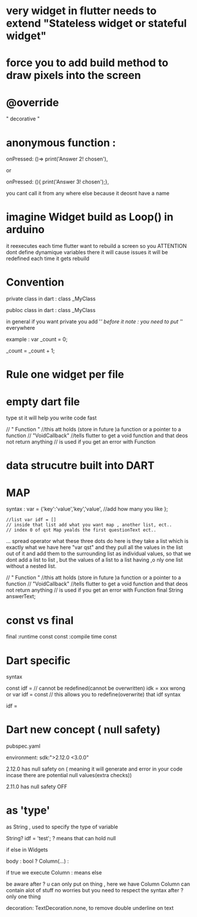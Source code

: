 # very widget in flutter needs to extend "Stateless widget or stateful widget"

# force you to add build method to draw pixels into the screen  

# @override 
" decorative "

# anonymous function :
onPressed: ()=> print('Answer 2! chosen'),

or

onPressed: (){ print('Answer 3! chosen');},

you cant call it from any where else because it deosnt have a name



# imagine Widget build as Loop() in arduino
it reexecutes each time flutter want to rebuild a screen
so you ATTENTION dont define dynamique variables there it will cause issues 
it will be redefined each time it gets rebuild


# Convention 

private class in dart :
class _MyClass

publoc class in dart :
class _MyClass


in general if you want private you add '_' before it
note : you need to put '_' everywhere

example :
var _count = 0;

_count = _count + 1;

# Rule one widget per file

# empty dart file 

type st it will help you write code fast


  // " Function "
  //this att holds (store in future )a function or a pointer to a function
  // "VoidCallback"
  //tells flutter to get a  void function and that deos not return anything 
  // is used if you get an error with Function

# data strucutre built into DART

# MAP

syntax :
var = {'key':'value','key','value', //add how many you like };


    //list var idf = []
    // inside that list add what you want map , another list, ect..
    // index 0 of qst Map yealds the first questionText ect..


...
spread operator 
 what these three dots do here is they take a list which is exactly what we have here "var qst" and they pull all the values in the list out of it and add them to the surrounding list as individual values,
 so that we dont add a list to list , but the values of a list to a list having ,o nly one list without a nested list.


   // " Function "
  //this att holds (store in future )a function or a pointer to a function
  // "VoidCallback"
  //tells flutter to get a  void function and that deos not return anything 
  // is used if you get an error with Function
  final String answerText;

# const vs final
final :runtime const
const :compile time const

# Dart specific
syntax

const idf = // cannot be redefined(cannot be overwritten)
idk = xxx wrong
or
var idf = const // this allows you to redefine(overwrite) that idf
syntax

idf =

# Dart new concept ( null safety)

pubspec.yaml

environment:
  sdk:">2.12.0 <3.0.0"

2.12.0 has null safety on ( meaning it will generate and error
in your code incase there are potential null values(extra checks))

2.11.0  has null safety OFF


# as 'type' 
as String , used to specify the type of variable


String? idf = 'test';
? means that can hold null



if else in Widgets

 body : bool ? Column(...)
 :

if true we execute Column
 : means else
 
 be aware after ? u can only put on thing , here we have Column 
 Column can contain alot of stuff no worries but 
 you need to respect the syntax after ? only one thing



decoration: TextDecoration.none, to remove double underline on text
